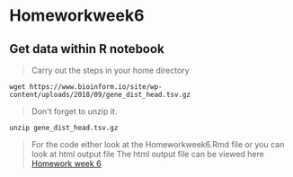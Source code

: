# Homeworkweek6
## Get data within R notebook
> Carry out the steps in your home directory
```
wget https://www.bioinform.io/site/wp-content/uploads/2018/09/gene_dist_head.tsv.gz
```
> Don't forget to unzip it.
```
unzip gene_dist_head.tsv.gz
```
> For the code either look at the Homeworkweek6.Rmd file or you can look at html output file
> The html output file can be viewed here [Homework week 6](http://rpubs.com/psehgal0504/538814)
